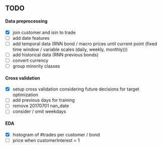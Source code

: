 ## TODO

#### Data preprocessing
- [x] join customer and isin to trade
- [ ] add date features 
- [ ] add temporal data (RNN bond / macro prices until current point (fixed time window / variable scales (daily, weekly, monthly)))
- [ ] add historical data (RNN previous bonds)
- [ ] convert currency
- [ ] group minority classes

#### Cross validation
- [x] setup cross validation considering future decisions for target optimization
- [ ] add previous days for training
- [ ] remove 20170701 nan_date
- [ ] consider / omit weekdays

#### EDA
- [x] histogram of #trades per customer / bond
- [ ] price when customerInterest = 1
